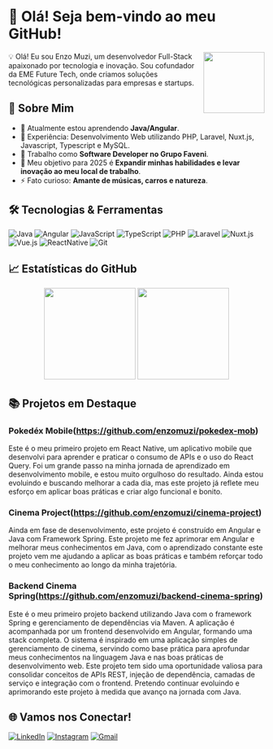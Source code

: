 # 👋 Olá! Seja bem-vindo ao meu GitHub!

<img align="right" src="https://github.githubassets.com/images/modules/logos_page/GitHub-Mark.png" width="120">

💡 Olá! Eu sou Enzo Muzi, um desenvolvedor Full-Stack apaixonado por tecnologia e inovação. Sou cofundador da EME Future Tech, onde criamos soluções tecnológicas personalizadas para empresas e startups.


## 🚀 Sobre Mim

- 🌱 Atualmente estou aprendendo **Java/Angular**.
- 🔹 Experiência: Desenvolvimento Web utilizando PHP, Laravel, Nuxt.js, Javascript, Typescript e MySQL.
- 💼 Trabalho como **Software Developer no Grupo Faveni**.
- 🎯 Meu objetivo para 2025 é **Expandir minhas habilidades e levar inovação ao meu local de trabalho**.
- ⚡ Fato curioso: **Amante de músicas, carros e natureza**.


## 🛠️ Tecnologias & Ferramentas

![Java](https://img.shields.io/badge/java-%23ED8B00.svg?style=for-the-badge&logo=openjdk&logoColor=white)
![Angular](https://img.shields.io/badge/angular-%23FF2D20.svg?style=for-the-badge&logo=angular&logoColor=white)
![JavaScript](https://img.shields.io/badge/JavaScript-F7DF1E?style=for-the-badge&logo=javascript&logoColor=black)
![TypeScript](https://img.shields.io/badge/TypeScript-007ACC?style=for-the-badge&logo=typescript&logoColor=white)
![PHP](https://img.shields.io/badge/PHP-777BB4?style=for-the-badge&logo=php&logoColor=white)
![Laravel](https://img.shields.io/badge/laravel-%23FF2D20.svg?style=for-the-badge&logo=laravel&logoColor=white)
![Nuxt.js](https://img.shields.io/badge/Nuxt-002E3B?style=for-the-badge&logo=nuxt.js&logoColor=#00DC82)
![Vue.js](https://img.shields.io/badge/vue.js-%2335495e.svg?style=for-the-badge&logo=vuedotjs&logoColor=%234FC08D)
![ReactNative](https://img.shields.io/badge/ReactNative-20232A?style=for-the-badge&logo=react&logoColor=61DAFB)
![Git](https://img.shields.io/badge/GIT-E44C30?style=for-the-badge&logo=git&logoColor=white)


## 📈 Estatísticas do GitHub

<div align="center">
  <img height="180em" src="https://github-readme-stats.vercel.app/api?username=enzomuzi&show_icons=true&theme=dracula&include_all_commits=true&count_private=true"/>
  <img height="180em" src="https://github-readme-stats.vercel.app/api/top-langs/?username=enzomuzi&layout=compact&langs_count=7&theme=dracula"/>
</div>


## 📚 Projetos em Destaque

### Pokedéx Mobile(https://github.com/enzomuzi/pokedex-mob)
Este é o meu primeiro projeto em React Native, um aplicativo mobile que desenvolvi para aprender e praticar o consumo de APIs e o uso do React Query. Foi um grande passo na minha jornada de aprendizado em desenvolvimento mobile, e estou muito orgulhoso do resultado. Ainda estou evoluindo e buscando melhorar a cada dia, mas este projeto já reflete meu esforço em aplicar boas práticas e criar algo funcional e bonito.

### Cinema Project(https://github.com/enzomuzi/cinema-project)
Ainda em fase de desenvolvimento, este projeto é construído em Angular e Java com Framework Spring. Este projeto me fez aprimorar em Angular e melhorar meus conhecimentos em Java, com o aprendizado constante este projeto vem me ajudando a aplicar as boas práticas e também reforçar todo o meu conhecimento ao longo da minha trajetória.

### Backend Cinema Spring(https://github.com/enzomuzi/backend-cinema-spring)
Este é o meu primeiro projeto backend utilizando Java com o framework Spring e gerenciamento de dependências via Maven. A aplicação é acompanhada por um frontend desenvolvido em Angular, formando uma stack completa. O sistema é inspirado em uma aplicação simples de gerenciamento de cinema, servindo como base prática para aprofundar meus conhecimentos na linguagem Java e nas boas práticas de desenvolvimento web. Este projeto tem sido uma oportunidade valiosa para consolidar conceitos de APIs REST, injeção de dependência, camadas de serviço e integração com o frontend. Pretendo continuar evoluindo e aprimorando este projeto à medida que avanço na jornada com Java.


## 🌐 Vamos nos Conectar!

[![LinkedIn](https://img.shields.io/badge/-LinkedIn-0077B5?logo=linkedin&logoColor=white&style=flat-square)](https://www.linkedin.com/in/enzomuzi/)
[![Instagram](https://img.shields.io/badge/-Instagram-E4405F?logo=instagram&logoColor=white&style=flat-square)](https://www.instagram.com/hermidorff/)
[![Gmail](https://img.shields.io/badge/-Gmail-D14836?logo=gmail&logoColor=white&style=flat-square)](mailto:enzomuzi7@gmail.com)
